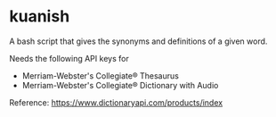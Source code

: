 # kuanish
A bash script that gives the synonyms and definitions of a given word.

Needs the following API keys for
 - Merriam-Webster's Collegiate® Thesaurus
 - Merriam-Webster's Collegiate® Dictionary with Audio

Reference: https://www.dictionaryapi.com/products/index
